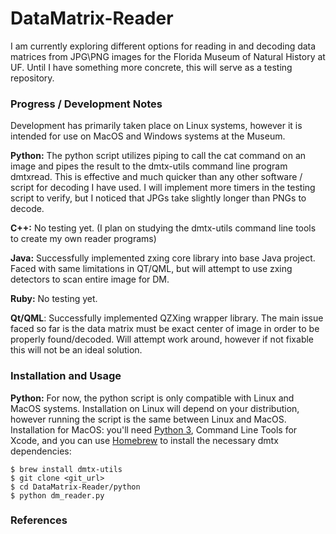 # DataMatrix-Reader
I am currently exploring different options for reading in and decoding data matrices from JPG\PNG images for the Florida Museum of Natural History at UF. Until I have something more concrete, this will serve as a testing repository.

### Progress / Development Notes
Development has primarily taken place on Linux systems, however it is intended for use on MacOS and Windows systems at the Museum.

**Python:** The python script utilizes piping to call the cat command on an image and pipes the result to the dmtx-utils command line program dmtxread. This is effective and much quicker than any other software / script for decoding I have used. I will implement more timers in the testing script to verify, but I noticed that JPGs take slightly longer than PNGs to decode.

**C++:** No testing yet. (I plan on studying the dmtx-utils command line tools to create my own reader programs)

**Java:** Successfully implemented zxing core library into base Java project. Faced with same limitations in QT/QML, but will attempt to use zxing detectors to scan entire image for DM.

**Ruby:** No testing yet.

**Qt/QML**: Successfully implemented QZXing wrapper library. The main issue faced so far is the data matrix must be exact center of image in order to be properly found/decoded. Will attempt work around, however if not fixable this will not be an ideal solution.

### Installation and Usage
**Python:** For now, the python script is only compatible with Linux and MacOS systems. Installation on Linux will depend on your distribution, however running the script is the same between Linux and MacOS. Installation for MacOS: you'll need [Python 3](https://www.python.org/downloads/), Command Line Tools for Xcode, and you can use [Homebrew](https://docs.brew.sh/Installation) to install the necessary dmtx dependencies:
```
$ brew install dmtx-utils
$ git clone <git_url>
$ cd DataMatrix-Reader/python
$ python dm_reader.py
```

### References
